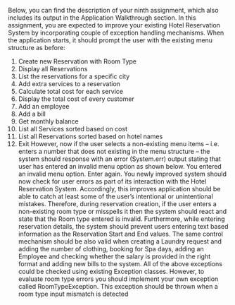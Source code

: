 Below, you can find the description of your ninth assignment, which also
includes its output in the Application Walkthrough section.
In this assignment, you are expected to improve your existing Hotel
Reservation System by incorporating couple of exception handling
mechanisms.
When the application starts, it should prompt the user with the existing menu
structure as before:
1. Create new Reservation with Room Type
2. Display all Reservations
3. List the reservations for a specific city
4. Add extra services to a reservation
5. Calculate total cost for each service
6. Display the total cost of every customer
7. Add an employee
8. Add a bill
9. Get monthly balance
10. List all Services sorted based on cost
11. List all Reservations sorted based on hotel names
12. Exit
However, now if the user selects a non-existing menu items – i.e. enters a
number that does not existing in the menu structure – the system should
response with an error (System.err) output stating that user has entered an
invalid menu option as shown below.
You entered an invalid menu option. Enter again.
You newly improved system should now check for user errors as part of its
interaction with the Hotel Reservation System. Accordingly, this improves
application should be able to catch at least some of the user’s intentional or
unintentional mistakes.
Therefore, during reservation creation, if the user enters a non-existing room
type or misspells it then the system should react and state that the Room type
entered is invalid. Furthermore, while entering reservation details, the system 
should prevent users entering text based information as the Reservation Start
and End values. The same control mechanism should be also valid when
creating a Laundry request and adding the number of clothing, booking for Spa
days, adding an Employee and checking whether the salary is provided in the
right format and adding new bills to the system.
All of the above exceptions could be checked using existing Exception classes.
However, to evaluate room type errors you should implement your own
exception called RoomTypeException. This exception should be thrown when a
room type input mismatch is detected




